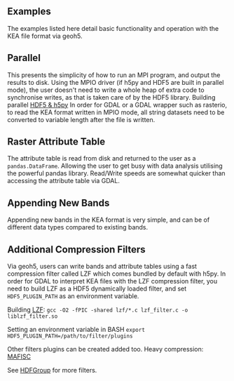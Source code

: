 Examples
--------

The examples listed here detail basic functionality and operation with the KEA file format via geoh5.


Parallel
--------

This presents the simplicity of how to run an MPI program, and output the results to disk.
Using the MPIO driver (if h5py and HDF5 are built in parallel mode), the user doesn't
need to write a whole heap of extra code to synchronise writes, as that is taken care of
by the HDF5 library.
Building parallel [HDF5 & h5py](http://docs.h5py.org/en/latest/mpi.html)
In order for GDAL or a GDAL wrapper such as rasterio, to read the KEA format written in MPIO mode,
all string datasets need to be converted to variable length after the file is written.


Raster Attribute Table
----------------------

The attribute table is read from disk and returned to the user as a `pandas.DataFrame`.
Allowing the user to get busy with data analysis utilising the powerful pandas library.
Read/Write speeds are somewhat quicker than accessing the attribute table via GDAL.


Appending New Bands
-------------------

Appending new bands in the KEA format is very simple, and can be of different data types
compared to existing bands.


Additional Compression Filters
------------------------------

Via geoh5, users can write bands and attribute tables using a fast compression filter
called LZF which comes bundled by default with h5py.
In order for GDAL to interpret KEA files with the LZF compression filter, you need
to build LZF as a HDF5 dynamically loaded filter, and set `HDF5_PLUGIN_PATH`
as an environment variable.

Building [LZF](https://github.com/h5py/h5py/tree/master/lzf):
`gcc -O2 -fPIC -shared lzf/*.c lzf_filter.c -o liblzf_filter.so`

Setting an environment variable in BASH
`export HDF5_PLUGIN_PATH=/path/to/filter/plugins`

Other filters plugins can be created added too.
Heavy compression:
[MAFISC](https://wr.informatik.uni-hamburg.de/research/projects/icomex/mafisc)

See [HDFGroup](https://www.hdfgroup.org/services/filters.html) for more filters.
